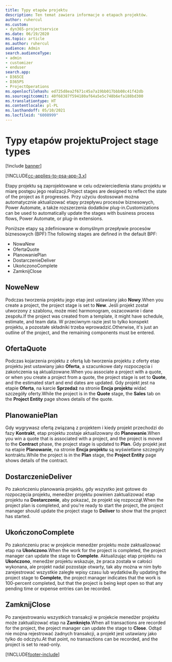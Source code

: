 ```yaml
---
title: Typy etapów projektu
description: Ten temat zawiera informacje o etapach projektów.
author: ruhercul
ms.custom:
- dyn365-projectservice
ms.date: 06/19/2020
ms.topic: article
ms.author: ruhercul
audience: Admin
search.audienceType:
- admin
- customizer
- enduser
search.app:
- D365CE
- D365PS
- ProjectOperations
ms.openlocfilehash: ed725d8ea2f671c45a7a19bb017bbb08c41f42db
ms.sourcegitcommit: 40f68387f594180af64a5e5c748b6efa188bd300
ms.translationtype: HT
ms.contentlocale: pl-PL
ms.lasthandoff: 05/10/2021
ms.locfileid: "6008999"
---
```

# <a name="project-stage-types"></a><span data-ttu-id="2df17-103">Typy etapów projektu</span><span class="sxs-lookup"><span data-stu-id="2df17-103">Project stage types</span></span> 

[!include [banner](../includes/psa-now-project-operations.md)]

[!INCLUDE[cc-applies-to-psa-app-3.x](../includes/cc-applies-to-psa-app-3x.md)]

<span data-ttu-id="2df17-104">Etapy projektu są zaprojektowane w celu odzwierciedlenia stanu projektu w miarę postępu jego realizacji.</span><span class="sxs-lookup"><span data-stu-id="2df17-104">Project stages are designed to reflect the state of the project as it progresses.</span></span> <span data-ttu-id="2df17-105">Przy użyciu dostosowań można automatycznie aktualizować etapy przepływu procesów biznesowych, Power Automate, a także rozszerzenia dodatków plug-in.</span><span class="sxs-lookup"><span data-stu-id="2df17-105">Customizations can be used to automatically update the stages with business process flows, Power Automate, or plug-in extensions.</span></span>

<span data-ttu-id="2df17-106">Poniższe etapy są zdefiniowane w domyślnym przepływie procesów biznesowych (BPF):</span><span class="sxs-lookup"><span data-stu-id="2df17-106">The following stages are defined in the default BPF:</span></span>

- <span data-ttu-id="2df17-107">Nowa</span><span class="sxs-lookup"><span data-stu-id="2df17-107">New</span></span>
- <span data-ttu-id="2df17-108">Oferta</span><span class="sxs-lookup"><span data-stu-id="2df17-108">Quote</span></span>
- <span data-ttu-id="2df17-109">Planowanie</span><span class="sxs-lookup"><span data-stu-id="2df17-109">Plan</span></span>
- <span data-ttu-id="2df17-110">Dostarczenie</span><span class="sxs-lookup"><span data-stu-id="2df17-110">Deliver</span></span>
- <span data-ttu-id="2df17-111">Ukończono</span><span class="sxs-lookup"><span data-stu-id="2df17-111">Complete</span></span>
- <span data-ttu-id="2df17-112">Zamknij</span><span class="sxs-lookup"><span data-stu-id="2df17-112">Close</span></span> 

## <a name="new"></a><span data-ttu-id="2df17-113">Nowe</span><span class="sxs-lookup"><span data-stu-id="2df17-113">New</span></span>

<span data-ttu-id="2df17-114">Podczas tworzenia projektu jego etap jest ustawiany jako **Nowy**.</span><span class="sxs-lookup"><span data-stu-id="2df17-114">When you create a project, the project stage is set to **New**.</span></span> <span data-ttu-id="2df17-115">Jeśli projekt został utworzony z szablonu, może mieć harmonogram, oszacowanie i dane zespołu.</span><span class="sxs-lookup"><span data-stu-id="2df17-115">If the project was created from a template, it might have schedule, estimate, and team data.</span></span> <span data-ttu-id="2df17-116">W przeciwnym razie jest to tylko konspekt projektu, a pozostałe składniki trzeba wprowadzić.</span><span class="sxs-lookup"><span data-stu-id="2df17-116">Otherwise, it's just an outline of the project, and the remaining components must be entered.</span></span>

## <a name="quote"></a><span data-ttu-id="2df17-117">Oferta</span><span class="sxs-lookup"><span data-stu-id="2df17-117">Quote</span></span>

<span data-ttu-id="2df17-118">Podczas kojarzenia projektu z ofertą lub tworzenia projektu z oferty etap projektu jest ustawiany jako **Oferta**, a szacunkowe daty rozpoczęcia i zakończenia są aktualizowane.</span><span class="sxs-lookup"><span data-stu-id="2df17-118">When you associate a project with a quote, or when you create a project from a quote, the project stage is set to **Quote**, and the estimated start and end dates are updated.</span></span> <span data-ttu-id="2df17-119">Gdy projekt jest na etapie **Oferta**, na karcie **Sprzedaż** na stronie **Encja projektu** widać szczegóły oferty.</span><span class="sxs-lookup"><span data-stu-id="2df17-119">While the project is in the **Quote** stage, the **Sales** tab on the **Project Entity** page shows details of the quote.</span></span>

## <a name="plan"></a><span data-ttu-id="2df17-120">Planowanie</span><span class="sxs-lookup"><span data-stu-id="2df17-120">Plan</span></span>

<span data-ttu-id="2df17-121">Gdy wygrywasz ofertą związaną z projektem i kiedy projekt przechodzi do fazy **Kontrakt**, etap projektu zostaje aktualizowany do **Planowanie**.</span><span class="sxs-lookup"><span data-stu-id="2df17-121">When you win a quote that is associated with a project, and the project is moved to the **Contract** phase, the project stage is updated to **Plan**.</span></span> <span data-ttu-id="2df17-122">Gdy projekt jest na etapie **Planowanie**, na stronie **Encja projektu** są wyświetlane szczegóły kontraktu.</span><span class="sxs-lookup"><span data-stu-id="2df17-122">While the project is in the **Plan** stage, the **Project Entity** page shows details of the contract.</span></span>

## <a name="deliver"></a><span data-ttu-id="2df17-123">Dostarczenie</span><span class="sxs-lookup"><span data-stu-id="2df17-123">Deliver</span></span>

<span data-ttu-id="2df17-124">Po zakończeniu planowania projektu, gdy wszystko jest gotowe do rozpoczęcia projektu, menedżer projektu powinien zaktualizować etap projektu na **Dostarczenie**, aby pokazać, że projekt się rozpoczął.</span><span class="sxs-lookup"><span data-stu-id="2df17-124">When the project plan is completed, and you're ready to start the project, the project manager should update the project stage to **Deliver** to show that the project has started.</span></span>

## <a name="complete"></a><span data-ttu-id="2df17-125">Ukończono</span><span class="sxs-lookup"><span data-stu-id="2df17-125">Complete</span></span> 

<span data-ttu-id="2df17-126">Po zakończeniu prac w projekcie menedżer projektu może zaktualizować etap na **Ukończono**.</span><span class="sxs-lookup"><span data-stu-id="2df17-126">When the work for the project is completed, the project manager can update the stage to **Complete**.</span></span> <span data-ttu-id="2df17-127">Aktualizując etap projektu na **Ukończono**, menedżer projektu wskazuje, że praca została w całości wykonana, ale projekt nadal pozostaje otwarty, tak aby można w nim było zarejestrować wszystkie zaległe wpisy czasu lub wydatków.</span><span class="sxs-lookup"><span data-stu-id="2df17-127">By updating the project stage to **Complete**, the project manager indicates that the work is 100-percent completed, but that the project is being kept open so that any pending time or expense entries can be recorded.</span></span>

## <a name="close"></a><span data-ttu-id="2df17-128">Zamknij</span><span class="sxs-lookup"><span data-stu-id="2df17-128">Close</span></span>

<span data-ttu-id="2df17-129">Po zarejestrowaniu wszystkich transakcji w projekcie menedżer projektu może zaktualizować etap na **Zamknięto**.</span><span class="sxs-lookup"><span data-stu-id="2df17-129">When all transactions are recorded for the project, the project manager can update the stage to **Close**.</span></span> <span data-ttu-id="2df17-130">Odtąd nie można rejestrować żadnych transakcji, a projekt jest ustawiany jako tylko do odczytu.</span><span class="sxs-lookup"><span data-stu-id="2df17-130">At that point, no transactions can be recorded, and the project is set to read-only.</span></span>


[!INCLUDE[footer-include](../includes/footer-banner.md)]